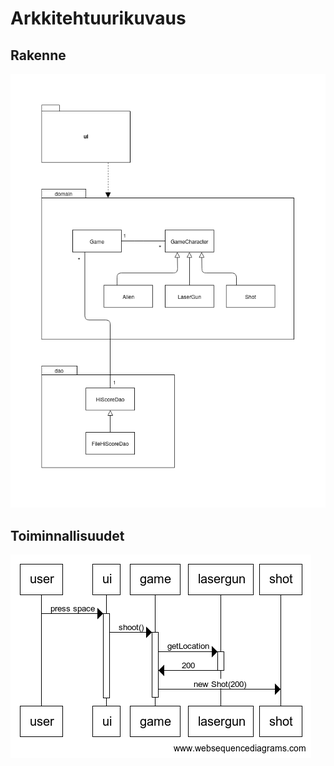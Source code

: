 # Arkkitehtuurikuvaus

## Rakenne
![Luokka- ja pakkauskaavio](https://raw.githubusercontent.com/behindthegroove/ot-harjoitustyo-s20/master/dokumentaatio/kuvat/luokkajapakkauskaavio.png)

## Toiminnallisuudet
![Sekvenssikaavio](https://raw.githubusercontent.com/behindthegroove/ot-harjoitustyo-s20/master/dokumentaatio/kuvat/sekvenssikaavio1.png)
